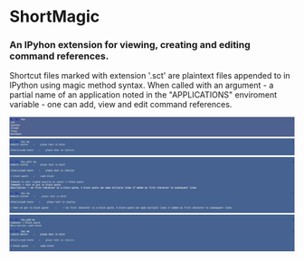 # ShortMagic

### **An IPyhon extension for viewing, creating and editing command references.**


Shortcut files marked with extension '.sct' are plaintext files appended to in IPython using magic method syntax. When called with an argument - a partial name of an application noted in the "APPLICATIONS" enviroment variable - one can add, view and edit command references.

![%sc](img/sc_noarg.png)
![%sc ma](img/sc_ma.png)
![%sc_edit ma](img/sc_edit_ma.png)
![%sc_add ma](img/sc_add_ma.png)